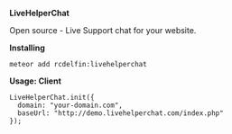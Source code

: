 **LiveHelperChat**

Open source - Live Support chat for your website.

**Installing**

```
meteor add rcdelfin:livehelperchat
```

**Usage: Client**

```
LiveHelperChat.init({
  domain: "your-domain.com",
  baseUrl: "http://demo.livehelperchat.com/index.php"
});
```
